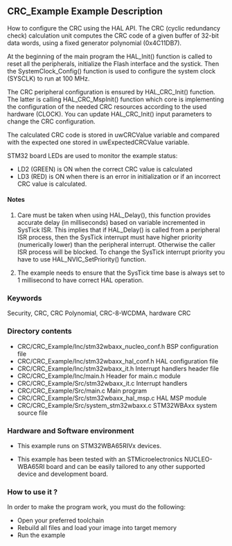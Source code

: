 ## <b>CRC_Example Example Description</b>

How to configure the CRC using the HAL API. The CRC (cyclic
redundancy check) calculation unit computes the CRC code of a given buffer of
32-bit data words, using a fixed generator polynomial (0x4C11DB7).

At the beginning of the main program the HAL_Init() function is called to reset 
all the peripherals, initialize the Flash interface and the systick.
Then the SystemClock_Config() function is used to configure the system
clock (SYSCLK) to run at 100 MHz.

The CRC peripheral configuration is ensured by HAL_CRC_Init() function.
The latter is calling HAL_CRC_MspInit() function which core is implementing
the configuration of the needed CRC resources according to the used hardware (CLOCK). 
You can update HAL_CRC_Init() input parameters to change the CRC configuration.

The calculated CRC code is stored in uwCRCValue variable
and compared with the expected one stored in uwExpectedCRCValue variable.

STM32 board LEDs are used to monitor the example status:

  - LD2 (GREEN) is ON when the correct CRC value is calculated
  - LD3 (RED) is ON when there is an error in initialization or if an incorrect CRC value is calculated.

#### <b>Notes</b>

1. Care must be taken when using HAL_Delay(), this function provides accurate delay (in milliseconds)
   based on variable incremented in SysTick ISR. This implies that if HAL_Delay() is called from
   a peripheral ISR process, then the SysTick interrupt must have higher priority (numerically lower)
   than the peripheral interrupt. Otherwise the caller ISR process will be blocked.
   To change the SysTick interrupt priority you have to use HAL_NVIC_SetPriority() function.
      
2. The example needs to ensure that the SysTick time base is always set to 1 millisecond
   to have correct HAL operation.

### <b>Keywords</b>

Security, CRC, CRC Polynomial, CRC-8-WCDMA, hardware CRC 

### <b>Directory contents</b>

  - CRC/CRC_Example/Inc/stm32wbaxx_nucleo_conf.h     BSP configuration file
  - CRC/CRC_Example/Inc/stm32wbaxx_hal_conf.h        HAL configuration file
  - CRC/CRC_Example/Inc/stm32wbaxx_it.h              Interrupt handlers header file
  - CRC/CRC_Example/Inc/main.h                       Header for main.c module
  - CRC/CRC_Example/Src/stm32wbaxx_it.c              Interrupt handlers
  - CRC/CRC_Example/Src/main.c                       Main program
  - CRC/CRC_Example/Src/stm32wbaxx_hal_msp.c         HAL MSP module 
  - CRC/CRC_Example/Src/system_stm32wbaxx.c          STM32WBAxx system source file

     
### <b>Hardware and Software environment</b> 

  - This example runs on STM32WBA65RIVx devices.
  
  - This example has been tested with an STMicroelectronics NUCLEO-WBA65RI
    board and can be easily tailored to any other supported device 
    and development board.

### <b>How to use it ?</b> 

In order to make the program work, you must do the following:

 - Open your preferred toolchain 
 - Rebuild all files and load your image into target memory
 - Run the example
 
